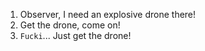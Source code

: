 1. Observer, I need an explosive drone there!
2. Get the drone, come on!
3. `Fucki`... Just get the drone!